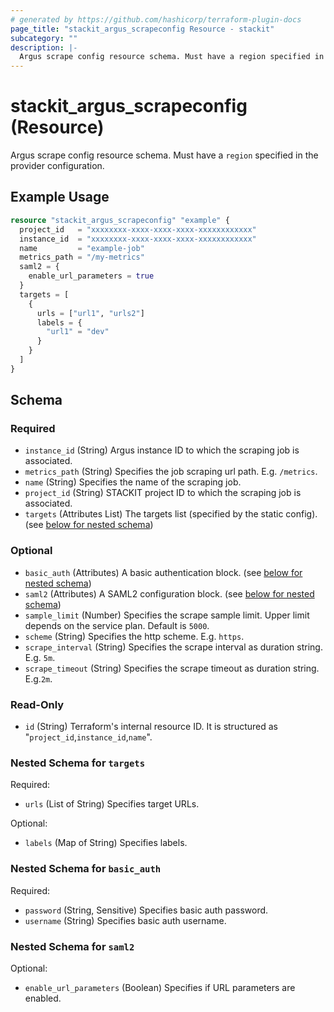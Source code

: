 ```yaml
---
# generated by https://github.com/hashicorp/terraform-plugin-docs
page_title: "stackit_argus_scrapeconfig Resource - stackit"
subcategory: ""
description: |-
  Argus scrape config resource schema. Must have a region specified in the provider configuration.
---
```


# stackit_argus_scrapeconfig (Resource)

Argus scrape config resource schema. Must have a `region` specified in the provider configuration.

## Example Usage

```terraform
resource "stackit_argus_scrapeconfig" "example" {
  project_id   = "xxxxxxxx-xxxx-xxxx-xxxx-xxxxxxxxxxxx"
  instance_id  = "xxxxxxxx-xxxx-xxxx-xxxx-xxxxxxxxxxxx"
  name         = "example-job"
  metrics_path = "/my-metrics"
  saml2 = {
    enable_url_parameters = true
  }
  targets = [
    {
      urls = ["url1", "urls2"]
      labels = {
        "url1" = "dev"
      }
    }
  ]
}
```

<!-- schema generated by tfplugindocs -->
## Schema

### Required

- `instance_id` (String) Argus instance ID to which the scraping job is associated.
- `metrics_path` (String) Specifies the job scraping url path. E.g. `/metrics`.
- `name` (String) Specifies the name of the scraping job.
- `project_id` (String) STACKIT project ID to which the scraping job is associated.
- `targets` (Attributes List) The targets list (specified by the static config). (see [below for nested schema](#nestedatt--targets))

### Optional

- `basic_auth` (Attributes) A basic authentication block. (see [below for nested schema](#nestedatt--basic_auth))
- `saml2` (Attributes) A SAML2 configuration block. (see [below for nested schema](#nestedatt--saml2))
- `sample_limit` (Number) Specifies the scrape sample limit. Upper limit depends on the service plan. Default is `5000`.
- `scheme` (String) Specifies the http scheme. E.g. `https`.
- `scrape_interval` (String) Specifies the scrape interval as duration string. E.g. `5m`.
- `scrape_timeout` (String) Specifies the scrape timeout as duration string. E.g.`2m`.

### Read-Only

- `id` (String) Terraform's internal resource ID. It is structured as "`project_id`,`instance_id`,`name`".

<a id="nestedatt--targets"></a>
### Nested Schema for `targets`

Required:

- `urls` (List of String) Specifies target URLs.

Optional:

- `labels` (Map of String) Specifies labels.


<a id="nestedatt--basic_auth"></a>
### Nested Schema for `basic_auth`

Required:

- `password` (String, Sensitive) Specifies basic auth password.
- `username` (String) Specifies basic auth username.


<a id="nestedatt--saml2"></a>
### Nested Schema for `saml2`

Optional:

- `enable_url_parameters` (Boolean) Specifies if URL parameters are enabled.
